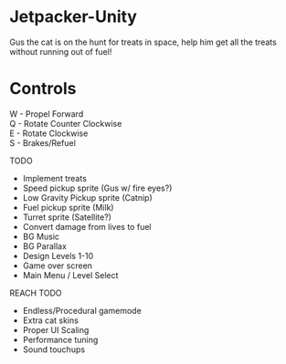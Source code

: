 # Jetpacker-Unity
Gus the cat is on the hunt for treats in space, help him get all the treats without running out of fuel! 


# Controls
W - Propel Forward <br>
Q - Rotate Counter Clockwise <br>
E - Rotate Clockwise <br>
S - Brakes/Refuel <br>

TODO

- Implement treats
- Speed pickup sprite (Gus w/ fire eyes?)
- Low Gravity Pickup sprite (Catnip)
- Fuel pickup sprite (Milk)
- Turret sprite (Satellite?)
- Convert damage from lives to fuel
- BG Music
- BG Parallax
- Design Levels 1-10
- Game over screen
- Main Menu / Level Select


REACH TODO

- Endless/Procedural gamemode 
- Extra cat skins
- Proper UI Scaling
- Performance tuning
- Sound touchups
